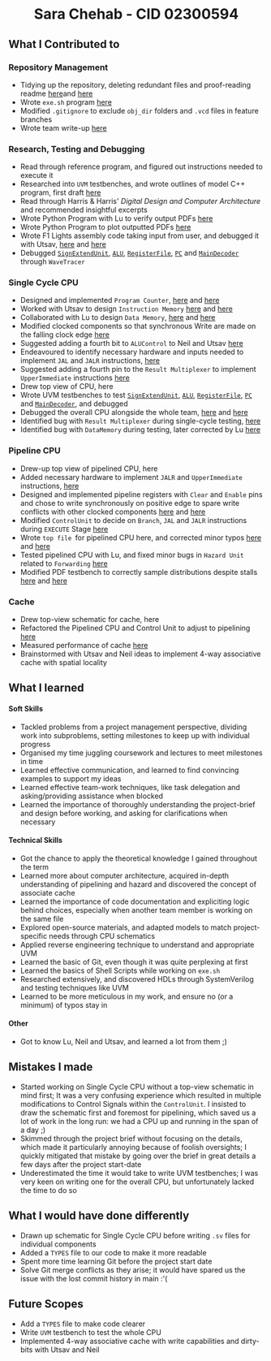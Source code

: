 # <center> **Sara Chehab - CID 02300594** </center>


## What I Contributed to

### Repository Management

- Tidying up the repository, deleting redundant files and proof-reading readme [here](https://github.com/luju1108/Team14/commit/6f943a7ff841b05931256c90f58ef241f779b7cb)and [here](https://github.com/luju1108/Team14/commit/4f8da29d7fb0d08fd3797f9776718c697cca39d4)
- Wrote `exe.sh` program [here](https://github.com/luju1108/Team14/commit/6f943a7ff841b05931256c90f58ef241f779b7cb)
- Modified `.gitignore` to exclude `obj_dir` folders and `.vcd` files in feature branches
- Wrote team write-up [here](https://github.com/luju1108/Team14/commit/472f26eeea62419414789edcbe3a9f13d160f820)

### Research, Testing and Debugging

- Read through reference program, and figured out instructions needed to execute it
- Researched into `UVM` testbenches, and wrote outlines of model C++ program, first draft [here](https://github.com/luju1108/Team14/commit/bdf5d4425ac07a33398e6d0808ee9ceca609d4dc)
- Read through Harris & Harris' <i>Digital Design and Computer Architecture</i> and recommended insightful excerpts
- Wrote Python Program with Lu to verify output PDFs [here](https://github.com/luju1108/Team14/commit/416ffdc6dcb29350e29ce8d20ee7761623ec085a)
- Wrote Python Program to plot outputted PDFs [here](https://github.com/luju1108/Team14/commit/6f943a7ff841b05931256c90f58ef241f779b7cb)
- Wrote F1 Lights assembly code taking input from user, and debugged it with Utsav, [here](https://github.com/luju1108/Team14/commit/efa207d84912e653f5a7528990ddc1653e1b87c9) and [here](https://github.com/luju1108/Team14/commit/990a938a0bdaad3f1f6482d78624ac76599fcc18)
- Debugged [`SignExtendUnit`](https://github.com/luju1108/Team14/commit/cba477252b7326684436a90ccef6c76bc467e8c5#diff-e9c2acb8e3f2deeb735faa19a1371f7718fce1f86b577d03f29ea8aacd4f8529), [`ALU`](!), [`RegisterFile`](https://github.com/luju1108/Team14/commit/cead9822a944d3630a08e0d6efc5b8606f4e5e67#diff-13789fcf78b18f07061a534940b2146d109a50e5c86d44863829e5967a4ea89f), [`PC`](https://github.com/luju1108/Team14/commit/89f63b20e0d27781ad93f71df7c15dcbe215f1ce) and [`MainDecoder`](https://github.com/luju1108/Team14/commit/5556d24a493c099c1409b024b44bbd6dcee8d661) through `WaveTracer`

### Single Cycle CPU

- Designed and implemented `Program Counter`, [here](https://github.com/luju1108/Team14/commit/f3f137159de6537860ed9a852e0b76e60e89bcd3) and [here](https://github.com/luju1108/Team14/commit/89f63b20e0d27781ad93f71df7c15dcbe215f1ce)
- Worked with Utsav to design `Instruction Memory` [here](https://github.com/luju1108/Team14/commit/599e622101655169a20c30915e777efd770a5532) and [here](https://github.com/luju1108/Team14/commit/c55b7ff9c58d30017bfca594a0dd2c2d97f5b822)
- Collaborated with Lu to design `Data Memory`, [here](https://github.com/luju1108/Team14/commit/a56040d180a438e9c2bd13e6ae680be0bae52c7d) and [here](https://github.com/luju1108/Team14/commit/3d769218c8c835e295146415ec68ec44e9788878)
- Modified clocked components so that synchronous Write are made on the falling clock edge [here](https://github.com/luju1108/Team14/commit/c1a5b2059ee9b1fb2dfa7b64fdbc6af3f6bbd2bd)
- Suggested adding a fourth bit to `ALUControl` to Neil and Utsav [here](https://github.com/luju1108/Team14/commit/9654801d4c0e0b06e07727db4f326acc4104bc67)
- Endeavoured to identify necessary hardware and inputs needed to implement `JAL` and `JALR` instructions, [here](https://github.com/luju1108/Team14/commit/89f63b20e0d27781ad93f71df7c15dcbe215f1ce)
- Suggested adding a fourth pin to the `Result Multiplexer` to implement `UpperImmediate` instructions [here](https://github.com/luju1108/Team14/commit/2acb4157bb82442c1a44dd1a389a579b92e47bcd)
- Drew top view of CPU, here
- Wrote UVM testbenches to test [`SignExtendUnit`](https://github.com/luju1108/Team14/commit/cba477252b7326684436a90ccef6c76bc467e8c5#diff-e9c2acb8e3f2deeb735faa19a1371f7718fce1f86b577d03f29ea8aacd4f8529), [`ALU`](!), [`RegisterFile`](https://github.com/luju1108/Team14/commit/cead9822a944d3630a08e0d6efc5b8606f4e5e67#diff-13789fcf78b18f07061a534940b2146d109a50e5c86d44863829e5967a4ea89f), [`PC`](https://github.com/luju1108/Team14/commit/89f63b20e0d27781ad93f71df7c15dcbe215f1ce) and [`MainDecoder`](https://github.com/luju1108/Team14/commit/5556d24a493c099c1409b024b44bbd6dcee8d661), and debugged
- Debugged the overall CPU alongside the whole team, [here](https://github.com/luju1108/Team14/commit/9267f635944ccf38a9d578dc10b07e04ef3d91b5) and [here](https://github.com/luju1108/Team14/commit/ca8ba43fc3f1b9c6ec5b4942984968ecc04192b1)
- Identified bug with `Result Multiplexer` during single-cycle testing, [here](https://github.com/luju1108/Team14/commit/9267f635944ccf38a9d578dc10b07e04ef3d91b5)
- Identified bug with `DataMemory` during testing, later corrected by Lu [here](https://github.com/luju1108/Team14/commit/ca8ba43fc3f1b9c6ec5b4942984968ecc04192b1)

### Pipeline CPU

- Drew-up top view of pipelined CPU, here
- Added necessary hardware to implement `JALR` and `UpperImmediate` instructions, [here](https://github.com/luju1108/Team14/commit/0ce52fa37e34925e90282c5133a6fa9954e97663)
- Designed and implemented pipeline registers with `Clear` and `Enable` pins and chose to write synchronously on positive edge to spare write conflicts with other clocked components  [here](https://github.com/luju1108/Team14/commit/9d375254212ddacc5dbb05be56ebb677dedbd71d) and [here](https://github.com/luju1108/Team14/commits/proj-pipeline?before=ca56c141b54ea45d1b2e39e2f7b1d77933540d59+35)
- Modified `ControlUnit` to decide on `Branch`, `JAL` and `JALR` instructions during `EXECUTE` Stage [here](https://github.com/luju1108/Team14/commit/a27dddb424f2cc0a17caeb5c68202d084c102da4)
- Wrote `top file `for pipelined CPU here, and corrected minor typos [here](https://github.com/luju1108/Team14/commit/9d97e355de602c455393e3d9128f4e7bdac8f560) and [here](https://github.com/luju1108/Team14/commit/200fc75bfaf2ff560dfd3fb01c9c22eafc3238a9)
- Tested pipelined CPU with Lu, and fixed minor bugs in `Hazard Unit` related to `Forwarding` [here](https://github.com/luju1108/Team14/commit/ddaab2e1a171796b79873548943bbb10038d46f6)
- Modified PDF testbench to correctly sample distributions despite stalls [here](https://github.com/luju1108/Team14/commit/320babede60f957643a839b3835b5a6bdcff8092) and [here](https://github.com/luju1108/Team14/commit/d18bfaa6d5ec3d117a2dd9412f602b9012cc05d1)

### Cache

- Drew top-view schematic for cache, here
- Refactored the Pipelined CPU and Control Unit to adjust to pipelining [here](https://github.com/luju1108/Team14/commit/b6f92ad89614730106e6181bc7b0bf91a081c47a)
- Measured performance of cache [here](https://github.com/luju1108/Team14/commit/bff4ae51bda57c31b40d2e0868465f2d798a9f0e)
- Brainstormed with Utsav and Neil ideas to implement 4-way associative cache with spatial locality


## What I learned

#### Soft Skills

- Tackled problems from a project management perspective, dividing work into subproblems, setting milestones to keep up with individual progress
- Organised my time juggling coursework and lectures to meet milestones in time
- Learned effective communication, and learned to find convincing examples to support my ideas
- Learned effective team-work techniques, like task delegation and asking/providing assistance when blocked
- Learned the importance of thoroughly understanding the project-brief and design before working, and asking for clarifications when necessary

#### Technical Skills

- Got the chance to apply the theoretical knowledge I gained throughout the term
- Learned more about computer architecture, acquired in-depth understanding of pipelining and hazard and discovered the concept of associate cache
- Learned the importance of code documentation and expliciting logic behind choices, especially when another team member is working on the same file
- Explored open-source materials, and adapted models to match project-specific needs through CPU schematics
- Applied reverse engineering technique to understand and appropriate UVM
- Learned the basic of Git, even though it was quite perplexing at first
- Learned the basics of Shell Scripts while working on `exe.sh`
- Researched extensively, and discovered HDLs through SystemVerilog and testing techniques like UVM
- Learned to be more meticulous in my work, and ensure no (or a minimum) of typos stay in

#### Other

- Got to know Lu, Neil and Utsav, and learned a lot from them ;)

## Mistakes I made

- Started working on Single Cycle CPU without a top-view schematic in mind first; It was a very confusing experience which resulted in multiple modifications to Control Signals within the `ControlUnit`. I insisted to draw the schematic first and foremost for pipelining, which saved us a lot of work in the long run: we had a CPU up and running in the span of a day ;)
- Skimmed through the project brief without focusing on the details, which made it particularly annoying because of foolish oversights; I quickly mitigated that mistake by going over the brief in great details a few days after the project start-date
- Underestimated the time it would take to write UVM testbenches; I was very keen on writing one for the overall CPU, but unfortunately lacked the time to do so

## What I would have done differently

- Drawn up schematic for Single Cycle CPU before writing `.sv` files for individual components
- Added a `TYPES` file to our code to make it more readable
- Spent more time learning Git before the project start date
- Solve Git merge conflicts as they arise; it would have spared us the issue with the lost commit history in main :'(

## Future Scopes

- Add a `TYPES` file to make code clearer
- Write `UVM` testbench to test the whole CPU
- Implemented 4-way associative cache with write capabilities and dirty-bits with Utsav and Neil